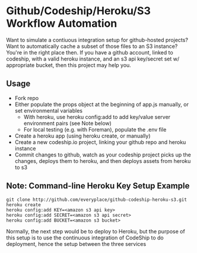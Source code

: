 Github/Codeship/Heroku/S3 Workflow Automation
=============================================

Want to simulate a contiuous integration setup for github-hosted projects? Want to automatically cache a subset of those files to an S3 instance? You're in the right place then. If you have a github account, linked to codeship, with a valid heroku instance, and an s3 api key/secret set w/ appropriate bucket, then this project may help you.

Usage
-----

* Fork repo
* Either populate the props object at the beginning of app.js manually, or set environmental variables
	* With heroku, use heroku config:add to add key/value server environment pairs (see Note below)
	* For local testing (e.g. with Foreman), populate the .env file
* Create a heroku app (using heroku create, or manually)
* Create a new codeship.io project, linking your github repo and heroku instance
* Commit changes to github, watch as your codeship project picks up the changes, deploys them to heroku, and then deploys assets from heroku to s3



Note: Command-line Heroku Key Setup Example
-------------------------------------------

```
git clone http://github.com/everyplace/github-codeship-heroku-s3.git
heroku create
heroku config:add KEY=<amazon s3 api key>
heroku config:add SECRET=<amazon s3 api secret>
heroku config:add BUCKET=<amazon s3 bucket>
```

Normally, the next step would be to deploy to Heroku, but the purpose of this setup is to use the continuous integration of CodeShip to do deployment, hence the setup between the three services